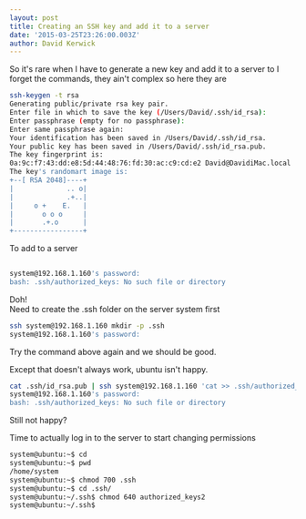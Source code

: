 ```yaml
---
layout: post
title: Creating an SSH key and add it to a server
date: '2015-03-25T23:26:00.003Z'
author: David Kerwick
---
```


So it's rare when I have to generate a new key and add it to a server to I forget the commands, they ain't complex so here they are  

``` bash
ssh-keygen -t rsa
Generating public/private rsa key pair.
Enter file in which to save the key (/Users/David/.ssh/id_rsa):
Enter passphrase (empty for no passphrase):
Enter same passphrase again:
Your identification has been saved in /Users/David/.ssh/id_rsa.
Your public key has been saved in /Users/David/.ssh/id_rsa.pub.
The key fingerprint is:
0a:9c:f7:43:dd:e8:5d:44:48:76:fd:30:ac:c9:cd:e2 David@DavidiMac.local
The key's randomart image is:
+--[ RSA 2048]----+
|             .. o|
|             .+..|
|     o +    E.   |
|       o o o     |
|       .+.o      |
+-----------------+
```

To add to a server  

``` bash
	
system@192.168.1.160's password:
bash: .ssh/authorized_keys: No such file or directory
```

Doh!  
Need to create the .ssh folder on the server system first  

``` bash
ssh system@192.168.1.160 mkdir -p .ssh
system@192.168.1.160's password:
```

Try the command above again and we should be good.  

Except that doesn't always work, ubuntu isn't happy.  

``` bash
cat .ssh/id_rsa.pub | ssh system@192.168.1.160 'cat >> .ssh/authorized_keys2'
system@192.168.1.160's password:
bash: .ssh/authorized_keys: No such file or directory
```

Still not happy?  

Time to actually log in to the server to start changing permissions  

``` bash
system@ubuntu:~$ cd
system@ubuntu:~$ pwd
/home/system
system@ubuntu:~$ chmod 700 .ssh
system@ubuntu:~$ cd .ssh/
system@ubuntu:~/.ssh$ chmod 640 authorized_keys2
system@ubuntu:~/.ssh$
```